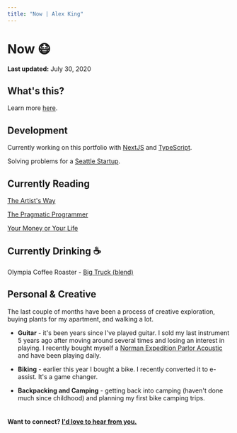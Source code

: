 ```yaml
---
title: "Now | Alex King"
---
```


# **Now** 😷

**Last updated:** July 30, 2020

## What's this?

Learn more <a href="https://nownownow.com/about" target="_blank" rel="noopener noreferrer">here</a>.

## Development

Currently working on this portfolio with
<a href="https://nextjs.org" target="_blank" rel="noopener noreferrer">NextJS</a>
and
<a href="https://www.typescriptlang.org/" target="_blank" rel="noopener noreferrer">TypeScript</a>.

Solving problems for a <a href="https://brainsquall.co" target="_blank" rel="noopener noreferrer">Seattle Startup</a>.

## Currently Reading

<a href="https://www.amazon.com/Artists-Way-25th-Anniversary/dp/0143129252/ref=sxts_sxwds-bia-wc-nc-drs1_0?cv_ct_cx=artists+way&dchild=1&keywords=artists+way&pd_rd_i=0143129252&pd_rd_r=86f044fb-04d7-43f1-ac9b-ce16837c84ef&pd_rd_w=ZRIvP&pd_rd_wg=kvqjN&pf_rd_p=43f4b3f0-0b04-46ba-8a08-2e851d035e17&pf_rd_r=YZMEZR8CBT7QDYVD04J8&psc=1&qid=1595821789&sr=1-1-f3947b35-9c59-4d7a-9603-b751e6eed25b" target="_blank" rel="noopener noreferrer">The Artist's Way</a>

<a href="https://www.amazon.com/Pragmatic-Programmer-journey-mastery-Anniversary/dp/0135957052/ref=sr_1_1?dchild=1&keywords=pragmatic+programmer&qid=1595821756&sr=8-1" target="_blank" rel="noopener noreferrer">The Pragmatic Programmer </a>

<a href="https://www.amazon.com/Your-Money-Life-Transforming-Relationship-ebook/dp/B0052MD8VO/ref=sr_1_1?dchild=1&keywords=your+money+or+your+life&qid=1595821865&s=books&sr=1-1" target="_blank" rel="noopener noreferrer">Your Money or Your Life</a>

## Currently Drinking ☕️

Olympia Coffee Roaster - <a href="https://www.olympiacoffee.com/products/big-truck-organic" target="_blank" rel="noopener noreferrer">Big Truck (blend)</a>

## Personal & Creative

The last couple of months have been a process of creative exploration, buying plants for my apartment, and walking a lot.

- **Guitar** - it's been years since I've played guitar. I sold my last instrument 5 years ago after moving around several times and losing an interest in playing. I recently bought myself a <a href="https://www.acclaim-music.com/live/images/T/Norman%20039807%20Acclaim%20thumb.jpg" target="_blank" rel="noopener noreferrer">Norman Expedition Parlor Acoustic</a> and have been playing daily.

- **Biking** - earlier this year I bought a bike. I recently converted it to e-assist. It's a game changer.

- **Backpacking and Camping** - getting back into camping (haven't done much since childhood) and planning my first bike camping trips.

#### <br/> Want to connect? [I'd love to hear from you.](/contact)

